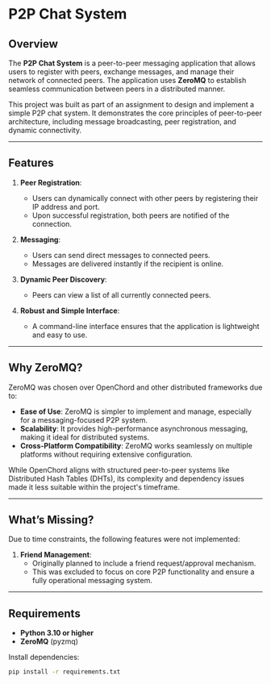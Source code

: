 # P2P Chat System

## Overview
The **P2P Chat System** is a peer-to-peer messaging application that allows users to register with peers, exchange messages, and manage their network of connected peers. The application uses **ZeroMQ** to establish seamless communication between peers in a distributed manner.

This project was built as part of an assignment to design and implement a simple P2P chat system. It demonstrates the core principles of peer-to-peer architecture, including message broadcasting, peer registration, and dynamic connectivity.

---

## Features
1. **Peer Registration**:
   - Users can dynamically connect with other peers by registering their IP address and port.
   - Upon successful registration, both peers are notified of the connection.

2. **Messaging**:
   - Users can send direct messages to connected peers.
   - Messages are delivered instantly if the recipient is online.

3. **Dynamic Peer Discovery**:
   - Peers can view a list of all currently connected peers.

4. **Robust and Simple Interface**:
   - A command-line interface ensures that the application is lightweight and easy to use.

---

## Why ZeroMQ?
ZeroMQ was chosen over OpenChord and other distributed frameworks due to:
- **Ease of Use**: ZeroMQ is simpler to implement and manage, especially for a messaging-focused P2P system.
- **Scalability**: It provides high-performance asynchronous messaging, making it ideal for distributed systems.
- **Cross-Platform Compatibility**: ZeroMQ works seamlessly on multiple platforms without requiring extensive configuration.

While OpenChord aligns with structured peer-to-peer systems like Distributed Hash Tables (DHTs), its complexity and dependency issues made it less suitable within the project's timeframe.

---

## What’s Missing?
Due to time constraints, the following features were not implemented:
1. **Friend Management**:
   - Originally planned to include a friend request/approval mechanism.
   - This was excluded to focus on core P2P functionality and ensure a fully operational messaging system.

---

## Requirements
- **Python 3.10 or higher**
- **ZeroMQ** (pyzmq)

Install dependencies:
```bash
pip install -r requirements.txt
